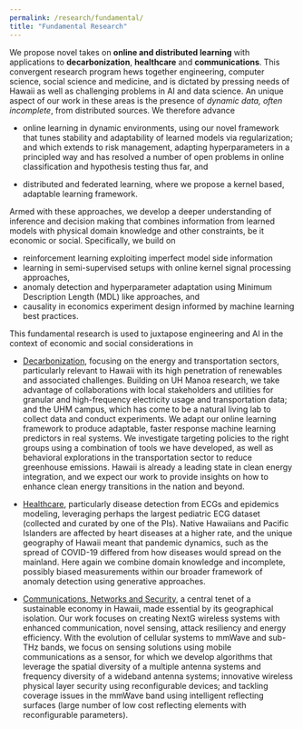 ```yaml
---
permalink: /research/fundamental/
title: "Fundamental Research"
---
```


We propose novel takes on __online and distributed learning__ with
applications to __decarbonization__, __healthcare__ and
__communications__. This convergent research program hews together
engineering, computer science, social science and medicine, and is
dictated by pressing needs of Hawaii as well as challenging problems
in AI and data science. An unique aspect of our work in these areas is
the presence of _dynamic data, often incomplete_, from distributed
sources. We therefore advance

* online learning in dynamic environments, using our novel framework that tunes stability
and adaptability of learned models via regularization; and which
extends to risk management, adapting hyperparameters in a principled
way and has resolved a number of open problems in online
classification and hypothesis testing thus far, and

* distributed and federated learning, where we propose a kernel based,
adaptable learning framework.

Armed with these approaches, we develop a deeper understanding of
inference and decision making that combines information from learned
models with physical domain knowledge and other constraints, be it
economic or social.  Specifically, we build on

* reinforcement learning exploiting imperfect model side information
* learning in semi-supervised setups with online kernel signal processing approaches,
* anomaly detection and hyperparameter adaptation using Minimum Description Length (MDL) like approaches, and
* causality in economics experiment design informed by machine
learning best practices.

This fundamental research is used to juxtapose engineering and AI in
the context of economic and social considerations in

* [Decarbonization](https://uhm-descartes.github.io/research/decarbonization/), focusing on the energy and transportation sectors,
particularly relevant to Hawaii with its high penetration of
renewables and associated challenges. Building on UH Manoa research,
we take advantage of collaborations with local stakeholders and
utilities for granular and high-frequency electricity usage and
transportation data; and the UHM campus, which has come to be a
natural living lab to collect data and conduct experiments. We adapt
our online learning framework to produce adaptable, faster response
machine learning predictors in real systems. We investigate targeting
policies to the right groups using a combination of tools we have
developed, as well as behavioral explorations in the transportation
sector to reduce greenhouse emissions.  Hawaii is already a leading
state in clean energy integration, and we expect our work to provide
insights on how to enhance clean energy
transitions in the nation and beyond.

* [Healthcare](https://uhm-descartes.github.io/research/healthcare), particularly disease detection from ECGs and epidemics modeling, leveraging
perhaps the largest pediatric ECG dataset (collected and curated by
one of the PIs).  Native Hawaiians and Pacific Islanders are affected
by heart diseases at a higher rate, and the unique geography of Hawaii
meant that pandemic dynamics, such as the spread of COVID-19 differed
from how diseases would spread on the mainland. Here again we combine
domain knowledge and incomplete, possibly biased measurements within
our broader framework of anomaly detection using generative approaches.

* [Communications, Networks and Security](../research/wireless.md), a central tenet of a
sustainable economy in Hawaii, made essential by its geographical
isolation. Our work focuses on creating NextG wireless systems with
enhanced communication, novel sensing, attack resiliency and energy
efficiency. With the evolution of cellular systems to mmWave and
sub-THz bands, we focus on sensing solutions using mobile
communications as a sensor, for which we develop algorithms that
leverage the spatial diversity of a multiple antenna systems and
frequency diversity of a wideband antenna systems; innovative wireless
physical layer security using reconfigurable devices; and tackling
coverage issues in the mmWave band using intelligent reflecting
surfaces (large number of low cost reflecting elements with
reconfigurable parameters).
